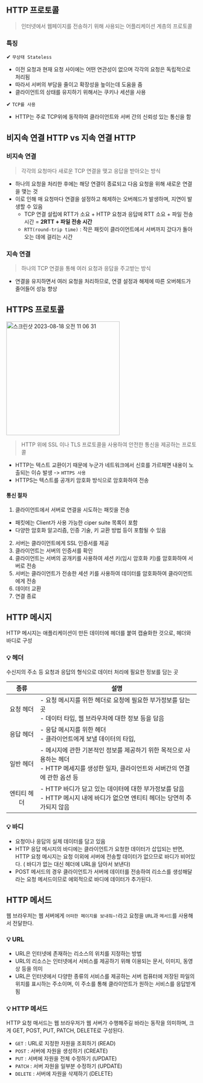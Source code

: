 ## HTTP 프로토콜

> 인터넷에서 웹페이지를 전송하기 위해 사용되는 어플리케이션 계층의 프로토콜

### 특징

✔ ```무상태 Stateless```
* 이전 요청과 현재 요청 사이에는 어떤 연관성이 없으며 각각의 요청은 독립적으로 처리됨
* 따라서 서버의 부담을 줄이고 확장성을 높이는데 도움을 줌
* 클라이언트의 상태를 유지하기 위해서는 쿠키나 세션을 사용

✔ ```TCP를 사용```
* HTTP는 주로 TCP위에 동작하여 클라이언트와 서버 간의 신뢰성 있는 통신을 함

## 비지속 연결 HTTP vs 지속 연결 HTTP

### 비지속 연결

> 각각의 요청마다 새로운 TCP 연결을 맺고 응답을 받아오는 방식
* 하나의 요청을 처리한 후에는 해당 연결이 종료되고 다음 요청을 위해 새로운 연결을 맺는 것
* 이로 인해 매 요청마다 연결을 설정하고 해제하는 오버헤드가 발생하며, 지연이 발생할 수 있음
  * TCP 연결 설립에 RTT가 소요 + HTTP 요청과 응답에 RTT 소요  + 파일 전송 시간 = **2RTT + 파일 전송 시간**
  * ```RTT(round-trip time)``` : 작은 패킷이 클라이언트에서 서버까지 갔다가 돌아오는 데에 걸리는 시간 

### 지속 연결

> 하나의 TCP 연결을 통해 여러 요청과 응답을 주고받는 방식
* 연결을 유지하면서 여러 요청을 처리하므로, 연결 설정과 해제에 따른 오버헤드가 줄어들어 성능 향상

## HTTPS 프로토콜

<img width="300" alt="스크린샷 2023-08-18 오전 11 06 31" src="https://github.com/yaezzin/TIL/assets/97823928/b04b1cd7-0429-4aa9-8124-11836f47a08c">

> HTTP 위에 SSL 이나 TLS 프로토콜을 사용하여 안전한 통신을 제공하는 프로토콜

* HTTP는 텍스트 교환이기 때문에 누군가 네트워크에서 신호를 가르채면 내용이 노출되는 이슈 발생 -> ```HTTPS 사용```
* HTTPS는 텍스트를 공개키 암호화 방식으로 암호화하여 전송

#### 통신 절차

1. 클라이언트에서 서버로 연결을 시도하는 패킷을 전송
* 패킷에는 Client가 사용 가능한 ciper suite 목록이 포함
* 다양한 암호화 알고리즘, 인증 기술, 키 교환 방법 등이 포함될 수 있음
2. 서버는 클라이언트에게 SSL 인증서를 제공
3. 클라이언트는 서버의 인증서를 확인
4. 클라이언트는 서버의 공개키를 사용하여 세션 키(임시 암호화 키)를 암호화하여 서버로 전송
5. 서버는 클라이언트가 전송한 세션 키를 사용하여 데이터를 암호화하여 클라이언트에게 전송
6. 데이터 교환
7. 연결 종료

## HTTP 메시지

HTTP 메시지는 애플리케이션이 만든 데이터에 헤더를 붙여 캡슐화한 것으로, 헤더와 바디로 구성

### 💡 헤더

수신지의 주소 등 요청과 응답의 형식으로 데이터 처리에 필요한 정보를 담는 곳

|종류|설명|
|:----:|----|
|요청 헤더| - 요청 메시지를 위한 헤더로 요청에 필요한 부가정보를 담는 곳 </br> - 데이터 타입, 웹 브라우저에 대한 정보 등을  담음|
|응답 헤더| - 응답 메시지를 위한 헤더 </br> - 클라이언트에게 보낼 데이터의 타입, |
|일반 헤더| - 메시지에 관한 기본적인 정보를 제공하기 위한 목적으로 사용하는 헤더 </br> - HTTP 메세지를 생성한 일자, 클라이언트와 서버간의 연결에 관한 옵션 등|
|엔티티 헤더| - HTTP 바디가 담고 있는 데이터에 대한 부가정보를 담음 </br> - HTTP 메시지 내에 바디가 없으면 엔티티 헤더는 당연히 추가되지 않음|

### 💡 바디

* 요청이나 응답의 실제 데이터를 담고 있음
* HTTP 응답 메시지의 바디에는 클라이언트가 요청한 데이터가 삽입되는 반면, HTTP 요청 메시지는 요청 이외에 서버에 전송할 데이터가 없으므로 바디가 비어있다. ( 바디가 없는 대신 헤더에 URL을 담아서 보낸다)
* POST 메서드의 경우 클라이언트가 서버에 데이터를 전송하여 리소스를 생성해달라는 요청 메서드이므로 에외적으로 바디에 데이터가 추가된다.

## HTTP 메서드

웹 브라우저는 웹 서버에게 ```어떠한 페이지를 보내줘~!```라고 요청을 ```URL```과 ```메서드```를 사용해서 전달한다. 

### 💡 URL

* URL은 인터넷에 존재하는 리소스의 위치를 지정하는 방법
* URL의 리소스는 인터넷에서 서비스를 제공하기 위해 이용되는 문서, 이미지, 동영상 등을 의미
* URL은 인터넷에서 다양한 종류의 서비스를 제공하는 서버 컴퓨터에 저장된 파일의 위치를 표시하는 주소이며, 이 주소를 통해 클라이언트가 원하는 서비스를 응답받게 됨

### 💡 HTTP 메서드

HTTP 요청 매서드는 웹 브라우저가 웹 서버가 수행해주길 바라는 동작을 의미하며, 크게 GET, POST, PUT, PATCH, DELETE로 구성된다.

* ```GET``` : URL로 지정한 자원을 조회하기 (READ)
* ```POST``` : 서버에 자원을 생성하기 (CREATE)
* ```PUT``` : 서버에 자원을 전체 수정하기 (UPDATE)
* ```PATCH``` : 서버 자원을 일부분 수정하기 (UPDATE)
* ```DELETE``` : 서버에 자원을 삭제하기 (DELETE)
